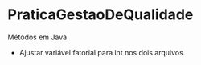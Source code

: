 # PraticaGestaoDeQualidade
 Métodos em Java

 - Ajustar variável fatorial para int nos dois arquivos. 
